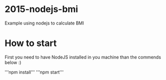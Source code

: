 # 2015-nodejs-bmi
Example using nodejs to calculate BMI

# How to start
First you need to have NodeJS installed in you machine than the commends below :)

'''npm install'''
'''npm start'''
